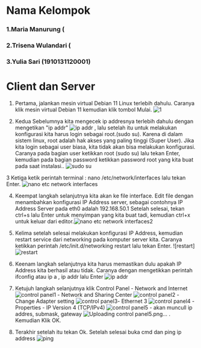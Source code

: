 # Nama Kelompok 
### 1.Maria Manurung (
### 2.Trisena Wulandari ( 
### 3.Yulia Sari (1910131120001)

# Client dan Server

1. Pertama, jalankan mesin virtual Debian 11 Linux terlebih dahulu. Caranya klik mesin virtual Debian 11 kemudian klik tombol Mulai.
![1](https://user-images.githubusercontent.com/112459285/197338096-d2dad838-dd93-4ab7-9165-790d07384ef5.png)

2. Kedua Sebelumnya kita mengecek ip addresnya terlebih dahulu dengan mengetikan "ip addr" ![ip addr](https://user-images.githubusercontent.com/112459285/197338298-d3adc2c0-f9c4-4896-9970-bc701caf49a4.png) , lalu setelah itu untuk melakukan konfigurasi kita harus login sebagai root.(sudo su). Karena di dalam sistem linux, root adalah hak akses yang paling tinggi (Super User). Jika kita login sebagai user biasa, kita tidak akan bisa melakukan konfigurasi. Caranya pada bagian user ketikkan root (sudo su) lalu tekan Enter, kemudian pada bagian password ketikkan password root yang kita buat pada saat instalasi..
![sudo su](https://user-images.githubusercontent.com/112459285/197338169-fd98950d-68de-42e2-aa3b-ee537c9fed00.png)

3 Ketiga ketik perintah terminal : nano /etc/network/interfaces lalu tekan Enter. ![nano etc network interfaces](https://user-images.githubusercontent.com/112459285/197338379-3f859d03-8d79-413b-bec6-8e4ed1758ecb.png)

4. Keempat langkah selanjutnya kita akan ke file interface. Edit file dengan menambahkan konfigurasi IP Address server, sebagai contohnya IP Address Server pada eth0 adalah 192.168.50.1 Setelah selesai, tekan ctrl+s lalu Enter untuk menyimpan yang kita buat tadi, kemudian ctrl+x untuk keluar dari editor.![nano etc network interfaces2](https://user-images.githubusercontent.com/112459285/197338583-8639edbc-7749-434b-aa17-2dedc2425340.png)

5. Kelima setelah selesai melakukan konfigurasi IP Address, kemudian restart service dari networking pada komputer server kita. Caranya ketikkan perintah /etc/init.d/networking restart lalu tekan Enter. ![restart]![restart](https://user-images.githubusercontent.com/112459285/197338879-4885980b-c9c0-49cc-a30e-73db14ec2c50.png)

6. Keenam langkah selanjutnya kita harus memastikan dulu apakah IP Address kita berhasil atau tidak. Caranya dengan mengetikkan perintah ifconfig atau ip a , ip addr lalu Enter ![ip addr](https://user-images.githubusercontent.com/112459285/197338867-a72dab93-fef2-422a-9e16-71e6fef68f9c.png)

7. Ketujuh langkah selanjutnya klik Control Panel  - Network and Internet ![control panel1](https://user-images.githubusercontent.com/112459285/197339231-3af3f497-9cc7-42e7-8b20-abd6dee93cf0.png) - Network and Sharing Center ![control panel2](https://user-images.githubusercontent.com/112459285/197339237-6a484b5a-a4bf-4d9a-bb2b-f2c0d70eb018.png) - Change Adapter setting ![control panel3](https://user-images.githubusercontent.com/112459285/197339245-86f352cb-871c-498f-8beb-350dd7ddb49f.png)- Ethernet 3 ![control panel4](https://user-images.githubusercontent.com/112459285/197339258-b80a81b1-d980-4650-bff7-93eb56f6a2e8.png) - Properties - IP Version 4 (TCP/IPv4) ![control panel5](https://user-images.githubusercontent.com/112459285/197339268-203accc5-213b-4ec7-89b6-90f5e1fd39c2.png) - akan muncull ip addres, submask, gateway ![Uploading control panel5.png…]() . Kemudian Klik OK.

8. Terakhir setelah itu tekan Ok. Setelah selesai buka cmd dan ping ip address ![ping](https://user-images.githubusercontent.com/112459285/197339347-93592222-8897-4faf-ab67-ed4b32d51f7e.png)

